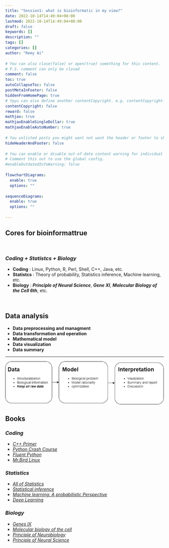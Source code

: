 ```yaml
---
title: "Session1: what is bioinformatic in my view?"
date: 2022-10-14T14:49:04+08:00
lastmod: 2022-10-14T14:49:04+08:00
draft: false
keywords: []
description: ""
tags: []
categories: []
author: "Remy Ai"

# You can also close(false) or open(true) something for this content.
# P.S. comment can only be closed
comment: false
toc: true
autoCollapseToc: false
postMetaInFooter: false
hiddenFromHomePage: true
# Ypyu can also define another contentCopyright. e.g. contentCopyright: "This is another copyright."
contentCopyright: false
reward: false
mathjax: true
mathjaxEnableSingleDollar: true
mathjaxEnableAutoNumber: true

# You unlisted posts you might want not want the header or footer to show
hideHeaderAndFooter: false

# You can enable or disable out-of-date content warning for individual post.
# Comment this out to use the global config.
#enableOutdatedInfoWarning: false

flowchartDiagrams:
  enable: true
  options: ""

sequenceDiagrams: 
  enable: true
  options: ""

---
```


## **Cores for bioinformattrue**
<br>

### ***Coding + Statistcs + Biology***


- **Coding** : Linux, Python, R, Perl, Shell, C++, Java, etc.
- **Statistcs** : Theory of probability, Statistics inference, Machine learning, etc.
- **Biology** : ***Principle of Neural Science***, ***Gene XI***, ***Molecular Biology of the Cell 6th***, etc.

<br>

## **Data analysis**
- **Data preprocessing and managment**
- **Data transformation and operation**
- **Mathematical model**
- **Data visualization**
- **Data summary**
***

![](schema.png)

## Books
### ***Coding***
- [*C++ Primer*](https://book.douban.com/subject/25708312/)
- [*Python Crash Course*](https://book.douban.com/subject/35196328/)
- [*Fluent Python*](https://book.douban.com/subject/27028517/)
- [*Mr.Bird Linux*](https://book.douban.com/subject/4889838/)
### ***Statistics***
- [*All of Statistics*](https://book.douban.com/subject/2285151/)
- [*Statistical inference*](https://book.douban.com/subject/1464795/)
- [*Machine learning: A probabilistic Perspective*](https://book.douban.com/subject/10758624/)
- [*Deep Learning*](https://book.douban.com/subject/26883982/)
### ***Biology***
- [*Genes IX*](https://book.douban.com/subject/2058468/)
- [*Molecular biology of the cell*](https://book.douban.com/subject/2854616/)
- [*Principle of Neurobiology*](https://book.douban.com/subject/30356304/)
- [*Principle of Neural Science*](https://book.douban.com/subject/25723403/)
